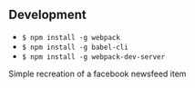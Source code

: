 
## Development
  - `$ npm install -g webpack`
  - `$ npm install -g babel-cli`
  - `$ npm install -g webpack-dev-server`

Simple recreation of a facebook newsfeed item
